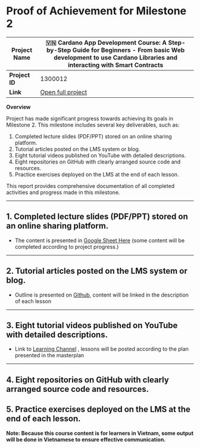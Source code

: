 # Proof of Achievement for Milestone 2

| **Project Name** | 🇻🇳 Cardano App Development Course: A Step-by-Step Guide for Beginners - From basic Web development to use Cardano Libraries and interacting with Smart Contracts |
| ---------------- | ---------------------------------------------------------------------------------------------------------------------------------------------------------------- |
| **Project ID**   | 1300012                                                                                                                                                          |
| **Link**         | [Open full project](https://milestones.projectcatalyst.io/projects/1300012)                                                                                      |

**Overview**

Project has made significant progress towards achieving its goals in Milestone 2. This milestone includes several key deliverables, such as:

1. Completed lecture slides (PDF/PPT) stored on an online sharing platform.
2. Tutorial articles posted on the LMS system or blog.
3. Eight tutorial videos published on YouTube with detailed descriptions.
4. Eight repositories on GitHub with clearly arranged source code and resources.
5. Practice exercises deployed on the LMS at the end of each lesson.

This report provides comprehensive documentation of all completed activities and progress made in this milestone.

---

## **1. Completed lecture slides (PDF/PPT) stored on an online sharing platform.**

- The content is presented in [Google Sheet Here](https://docs.google.com/spreadsheets/d/e/2PACX-1vQgrml0-rdHdsCxCBKuRESihX2Lmxmb74hR1DKKzIdKg9S-lcENKbUPPERZVvbTCaPdCJjE60pXKgRd/pubhtml)
  (some content will be completed according to project progress.)

---

## **2. Tutorial articles posted on the LMS system or blog.**

- Outline is presented on [Github](https://github.com/htlabs-xyz/Cardano-App-Development-Course/tree/main/Outline), content will be linked in the description of each lesson

---

## **3. Eight tutorial videos published on YouTube with detailed descriptions.**

- Link to [Learning Channel](https://lms.cardano2vn.io/courses/xay-dung-dapp-tren-cardano-tu-con-so-khong/) , lessons will be posted according to the plan presented in the masterplan

---

## **4. Eight repositories on GitHub with clearly arranged source code and resources.**

## **5. Practice exercises deployed on the LMS at the end of each lesson.**

**Note: Because this course content is for learners in Vietnam, some output will be done in Vietnamese to ensure effective communication.**
